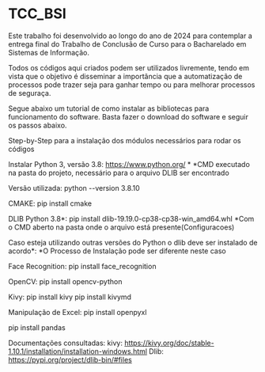 # TCC_BSI

Este trabalho foi desenvolvido ao longo do ano de 2024 para contemplar a entrega final do Trabalho de Conclusão de Curso para o Bacharelado em Sistemas de Informação.

Todos os códigos aqui criados podem ser utilizados livremente, tendo em vista que o objetivo é disseminar a importância que a automatização de processos pode trazer seja para ganhar tempo ou para melhorar processos de seguraça.

Segue abaixo um tutorial de como instalar as bibliotecas para funcionamento do software. Basta fazer o download do software e seguir os passos abaixo.

Step-by-Step para a instalação dos módulos necessários para rodar os códigos

Instalar Python 3, versão 3.8: https://www.python.org/ *
*CMD executado na pasta do projeto, necessário para o arquivo DLIB ser encontrado

Versão utilizada: python --version 3.8.10

CMAKE: pip install cmake

DLIB Python 3.8*: pip install dlib-19.19.0-cp38-cp38-win_amd64.whl
*Com o CMD aberto na pasta onde o arquivo está presente(Configuracoes)

Caso esteja utilizando outras versões do Python o dlib deve ser instalado de acordo*:
*O Processo de Instalação pode ser diferente neste caso

Face Recognition: pip install face_recognition

OpenCV: pip install opencv-python

Kivy: pip install kivy
pip install kivymd

Manipulação de Excel:
pip install openpyxl

pip install pandas

Documentações consultadas:
kivy: https://kivy.org/doc/stable-1.10.1/installation/installation-windows.html
Dlib: https://pypi.org/project/dlib-bin/#files